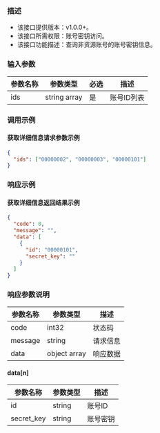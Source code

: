 ### 描述

- 该接口提供版本：v1.0.0+。
- 该接口所需权限：账号密钥访问。
- 该接口功能描述：查询非资源账号的账号密钥信息。

### 输入参数

| 参数名称 | 参数类型         | 必选  | 描述     |
|------|--------------|-----|--------|
| ids   | string array | 是   | 账号ID列表 |

### 调用示例

#### 获取详细信息请求参数示例

```json
{
  "ids": ["00000002", "00000003", "00000101"]
}
```

### 响应示例

#### 获取详细信息返回结果示例

```json
{
  "code": 0,
  "message": "",
  "data": [
    {
      "id": "00000101",
      "secret_key": ""
    }
  ]
}
```

### 响应参数说明

| 参数名称    | 参数类型         | 描述   |
|---------|--------------|------|
| code    | int32        | 状态码  |
| message | string       | 请求信息 |
| data    | object array | 响应数据 |

#### data[n]

| 参数名称       | 参数类型   | 描述   |
|------------|--------|------|
| id         | string | 账号ID |
| secret_key | string | 账号密钥 |